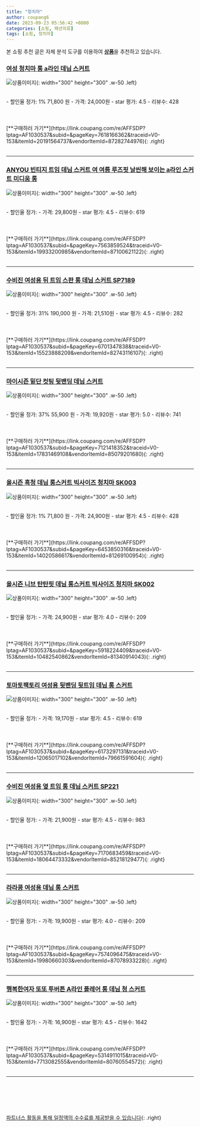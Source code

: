 ```yaml
---
title: "청치마"
author: coupang6
date: 2023-09-23 05:56:42 +0800
categories: [쇼핑, 패션의류]
tags: [쇼핑, 청치마]
---
```


본 쇼핑 추천 글은 자체 분석 도구를 이용하여 [**상품**](https://link.coupang.com/a/bao1ui)을 추천하고 있습니다.

### [여성 청치마 롱 a라인 데님 스커트](https://link.coupang.com/re/AFFSDP?lptag=AF1030537&subid=&pageKey=7618166362&traceid=V0-153&itemId=20191564737&vendorItemId=87282744976)

![상품이미지](https://thumbnail8.coupangcdn.com/thumbnails/remote/230x230ex/image/vendor_inventory/55f6/65e5afe46eb653b6ebb93fed41021b7b8567da5d3170b0ec0754f127b073.png){: width="300" height="300" .w-50 .left}


<br>
- 할인율 정가: 1%  71,800   원
- 가격: 24,000원
- star 평가: 4.5
- 리뷰수: 428
<br>
<br>
<br>
<br>
[**구매하러 가기**](https://link.coupang.com/re/AFFSDP?lptag=AF1030537&subid=&pageKey=7618166362&traceid=V0-153&itemId=20191564737&vendorItemId=87282744976){: .right}
<br>
<br>

---

### [ANYOU 빈티지 트임 데님 스커트 여 여름 루즈핏 날씬해 보이는 a라인 스커트 미디움 롱](https://link.coupang.com/re/AFFSDP?lptag=AF1030537&subid=&pageKey=7563859524&traceid=V0-153&itemId=19933200985&vendorItemId=87100621122)

![상품이미지](https://thumbnail9.coupangcdn.com/thumbnails/remote/230x230ex/image/vendor_inventory/fbed/725b51eb4e7bbf4576cd7785a2759908dbb6417c33ef95f12839e6340883.jpg){: width="300" height="300" .w-50 .left}


<br>
- 할인율 정가: 
- 가격: 29,800원
- star 평가: 4.5
- 리뷰수: 619
<br>
<br>
<br>
<br>
[**구매하러 가기**](https://link.coupang.com/re/AFFSDP?lptag=AF1030537&subid=&pageKey=7563859524&traceid=V0-153&itemId=19933200985&vendorItemId=87100621122){: .right}
<br>
<br>

---

### [수비진 여성용 뒤 트임 스판 롱 데님 스커트 SP7189](https://link.coupang.com/re/AFFSDP?lptag=AF1030537&subid=&pageKey=6701347838&traceid=V0-153&itemId=15523888209&vendorItemId=82743116107)

![상품이미지](https://thumbnail10.coupangcdn.com/thumbnails/remote/230x230ex/image/rs_quotation_api/ny9qkcky/0813a79f971e4114ba17d9d03a7fdbee.jpg){: width="300" height="300" .w-50 .left}


<br>
- 할인율 정가: 31%  190,000   원
- 가격: 21,510원
- star 평가: 4.5
- 리뷰수: 282
<br>
<br>
<br>
<br>
[**구매하러 가기**](https://link.coupang.com/re/AFFSDP?lptag=AF1030537&subid=&pageKey=6701347838&traceid=V0-153&itemId=15523888209&vendorItemId=82743116107){: .right}
<br>
<br>

---

### [마이시즌 밑단 컷팅 뒷밴딩 데님 스커트](https://link.coupang.com/re/AFFSDP?lptag=AF1030537&subid=&pageKey=7121418352&traceid=V0-153&itemId=17831469108&vendorItemId=85079201680)

![상품이미지](https://thumbnail9.coupangcdn.com/thumbnails/remote/230x230ex/image/retail/images/659604939869921-6c39697f-59fc-4c66-b16f-d727909df1ba.jpg){: width="300" height="300" .w-50 .left}


<br>
- 할인율 정가: 37%  55,900   원
- 가격: 19,920원
- star 평가: 5.0
- 리뷰수: 741
<br>
<br>
<br>
<br>
[**구매하러 가기**](https://link.coupang.com/re/AFFSDP?lptag=AF1030537&subid=&pageKey=7121418352&traceid=V0-153&itemId=17831469108&vendorItemId=85079201680){: .right}
<br>
<br>

---

### [올시즌 흑청 데님 롱스커트 빅사이즈 청치마 SK003](https://link.coupang.com/re/AFFSDP?lptag=AF1030537&subid=&pageKey=6453850316&traceid=V0-153&itemId=14020586617&vendorItemId=81269100954)

![상품이미지](https://thumbnail10.coupangcdn.com/thumbnails/remote/230x230ex/image/vendor_inventory/935a/5ca69488802174691072c6d91df486185e9a358e30072f3b5097ad041420.jpg){: width="300" height="300" .w-50 .left}


<br>
- 할인율 정가: 1%  71,800   원
- 가격: 24,900원
- star 평가: 4.5
- 리뷰수: 428
<br>
<br>
<br>
<br>
[**구매하러 가기**](https://link.coupang.com/re/AFFSDP?lptag=AF1030537&subid=&pageKey=6453850316&traceid=V0-153&itemId=14020586617&vendorItemId=81269100954){: .right}
<br>
<br>

---

### [올시즌 니브 탄탄핏 데님 롱스커트 빅사이즈 청치마 SK002](https://link.coupang.com/re/AFFSDP?lptag=AF1030537&subid=&pageKey=5918224409&traceid=V0-153&itemId=10482540862&vendorItemId=81340914043)

![상품이미지](https://thumbnail8.coupangcdn.com/thumbnails/remote/230x230ex/image/vendor_inventory/0225/3ffe2a612baa43ac29a46568aee1cbaae5875fa4881bced9fafe2af6543a.jpg){: width="300" height="300" .w-50 .left}


<br>
- 할인율 정가: 
- 가격: 24,900원
- star 평가: 4.0
- 리뷰수: 209
<br>
<br>
<br>
<br>
[**구매하러 가기**](https://link.coupang.com/re/AFFSDP?lptag=AF1030537&subid=&pageKey=5918224409&traceid=V0-153&itemId=10482540862&vendorItemId=81340914043){: .right}
<br>
<br>

---

### [토마토팩토리 여성용 뒷밴딩 뒷트임 데님 롱 스커트](https://link.coupang.com/re/AFFSDP?lptag=AF1030537&subid=&pageKey=6173297131&traceid=V0-153&itemId=12065017102&vendorItemId=79661591604)

![상품이미지](https://thumbnail9.coupangcdn.com/thumbnails/remote/230x230ex/image/rs_quotation_api/v3o9mshz/94f9695d98574ae29ee216233f5ca5f2.jpg){: width="300" height="300" .w-50 .left}


<br>
- 할인율 정가: 
- 가격: 19,170원
- star 평가: 4.5
- 리뷰수: 619
<br>
<br>
<br>
<br>
[**구매하러 가기**](https://link.coupang.com/re/AFFSDP?lptag=AF1030537&subid=&pageKey=6173297131&traceid=V0-153&itemId=12065017102&vendorItemId=79661591604){: .right}
<br>
<br>

---

### [수비진 여성용 옆 트임 롱 데님 스커트 SP221](https://link.coupang.com/re/AFFSDP?lptag=AF1030537&subid=&pageKey=7170683459&traceid=V0-153&itemId=18064473332&vendorItemId=85218129477)

![상품이미지](https://thumbnail8.coupangcdn.com/thumbnails/remote/230x230ex/image/rs_quotation_api/5qudaduu/85871460d40b47ddaec6b06175fb07b9.jpg){: width="300" height="300" .w-50 .left}


<br>
- 할인율 정가: 
- 가격: 21,900원
- star 평가: 4.5
- 리뷰수: 983
<br>
<br>
<br>
<br>
[**구매하러 가기**](https://link.coupang.com/re/AFFSDP?lptag=AF1030537&subid=&pageKey=7170683459&traceid=V0-153&itemId=18064473332&vendorItemId=85218129477){: .right}
<br>
<br>

---

### [라라콩 여성용 데님 롱 스커트](https://link.coupang.com/re/AFFSDP?lptag=AF1030537&subid=&pageKey=7574096475&traceid=V0-153&itemId=19980660303&vendorItemId=87078933228)

![상품이미지](https://thumbnail7.coupangcdn.com/thumbnails/remote/230x230ex/image/vendor_inventory/86ec/dbe7eda27acdd26d3b33af4c148ce49ee8c458390fe0749b320802eccc06.JPG){: width="300" height="300" .w-50 .left}


<br>
- 할인율 정가: 
- 가격: 19,900원
- star 평가: 4.0
- 리뷰수: 209
<br>
<br>
<br>
<br>
[**구매하러 가기**](https://link.coupang.com/re/AFFSDP?lptag=AF1030537&subid=&pageKey=7574096475&traceid=V0-153&itemId=19980660303&vendorItemId=87078933228){: .right}
<br>
<br>

---

### [행복한여자 또또 투버튼 A라인 플레어 롱 데님 청 스커트](https://link.coupang.com/re/AFFSDP?lptag=AF1030537&subid=&pageKey=5314911015&traceid=V0-153&itemId=7713082555&vendorItemId=80760554572)

![상품이미지](https://thumbnail10.coupangcdn.com/thumbnails/remote/230x230ex/image/vendor_inventory/6157/48dccc481e93d7b60b9c625bb24305b8b50b8b2298ca09b05dc08b8961af.jpg){: width="300" height="300" .w-50 .left}


<br>
- 할인율 정가: 
- 가격: 16,900원
- star 평가: 4.5
- 리뷰수: 1642
<br>
<br>
<br>
<br>
[**구매하러 가기**](https://link.coupang.com/re/AFFSDP?lptag=AF1030537&subid=&pageKey=5314911015&traceid=V0-153&itemId=7713082555&vendorItemId=80760554572){: .right}
<br>
<br>

---
<br><br><br><br><br> [파트너스 활동을 통해 일정액의 수수료를 제공받을 수 있습니다](https://link.coupang.com/a/bao1ui){: .right}
